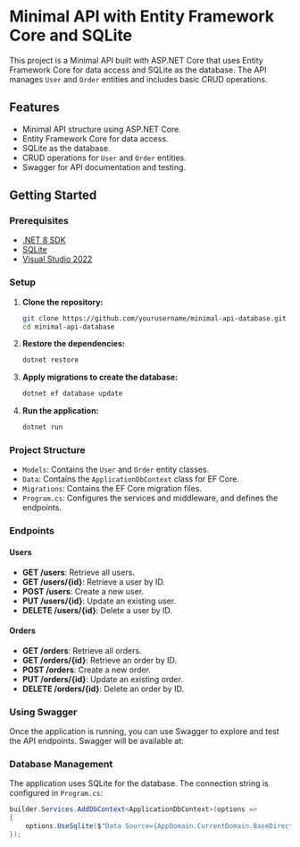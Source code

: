 # Minimal API with Entity Framework Core and SQLite

This project is a Minimal API built with ASP.NET Core that uses Entity Framework Core for data access and SQLite as the database. The API manages `User` and `Order` entities and includes basic CRUD operations.

## Features

- Minimal API structure using ASP.NET Core.
- Entity Framework Core for data access.
- SQLite as the database.
- CRUD operations for `User` and `Order` entities.
- Swagger for API documentation and testing.

## Getting Started

### Prerequisites

- [.NET 8 SDK](https://dotnet.microsoft.com/download/dotnet/8.0)
- [SQLite](https://www.sqlite.org/download.html)
- [Visual Studio 2022](https://visualstudio.microsoft.com/vs/)

### Setup

1. **Clone the repository:**

    ```bash
    git clone https://github.com/yourusername/minimal-api-database.git
    cd minimal-api-database
    ```

2. **Restore the dependencies:**

    ```bash
    dotnet restore
    ```

3. **Apply migrations to create the database:**

    ```bash
    dotnet ef database update
    ```

4. **Run the application:**

    ```bash
    dotnet run
    ```

### Project Structure

- `Models`: Contains the `User` and `Order` entity classes.
- `Data`: Contains the `ApplicationDbContext` class for EF Core.
- `Migrations`: Contains the EF Core migration files.
- `Program.cs`: Configures the services and middleware, and defines the endpoints.

### Endpoints

#### Users

- **GET /users**: Retrieve all users.
- **GET /users/{id}**: Retrieve a user by ID.
- **POST /users**: Create a new user.
- **PUT /users/{id}**: Update an existing user.
- **DELETE /users/{id}**: Delete a user by ID.

#### Orders

- **GET /orders**: Retrieve all orders.
- **GET /orders/{id}**: Retrieve an order by ID.
- **POST /orders**: Create a new order.
- **PUT /orders/{id}**: Update an existing order.
- **DELETE /orders/{id}**: Delete an order by ID.

### Using Swagger

Once the application is running, you can use Swagger to explore and test the API endpoints. Swagger will be available at:


### Database Management

The application uses SQLite for the database. The connection string is configured in `Program.cs`:

```csharp
builder.Services.AddDbContext<ApplicationDbContext>(options =>
{
    options.UseSqlite($"Data Source={AppDomain.CurrentDomain.BaseDirectory}app.db");
});
